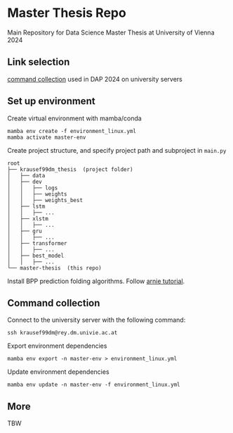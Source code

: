 # Master Thesis Repo

Main Repository for Data Science Master Thesis at University of Vienna 2024

## Link selection

[command collection](https://git01lab.cs.univie.ac.at/a1142469/dap/-/blob/main/RNAdegformer/command_collection.md?ref_type=heads) 
used in DAP 2024 on university servers


## Set up environment
Create virtual environment with mamba/conda
```shell
mamba env create -f environment_linux.yml
mamba activate master-env
```

Create project structure, and specify project path and subproject in ``main.py``
```
root
├── krausef99dm_thesis  (project folder)
│   ├── data
│   ├── dev
│   │   ├── logs
│   │   ├── weights
│   │   ├── weights_best
│   ├── lstm
│   │   ├── ...
│   ├── xlstm
│   │   ├── ...
│   ├── gru
│   │   ├── ...
│   ├── transformer
│   │   ├── ...
│   ├── best_model
│   │   ├── ...
└── master-thesis  (this repo)
```

Install BPP prediction folding algorithms. Follow [arnie tutorial](https://github.com/DasLab/arnie/blob/master/docs/setup_doc.md).




## Command collection
Connect to the university server with the following command:
```shell
ssh krausef99dm@rey.dm.univie.ac.at
```

Export environment dependencies
```shell
mamba env export -n master-env > environment_linux.yml
```

Update environment dependencies
```shell
mamba env update -n master-env -f environment_linux.yml
```


## More
TBW


